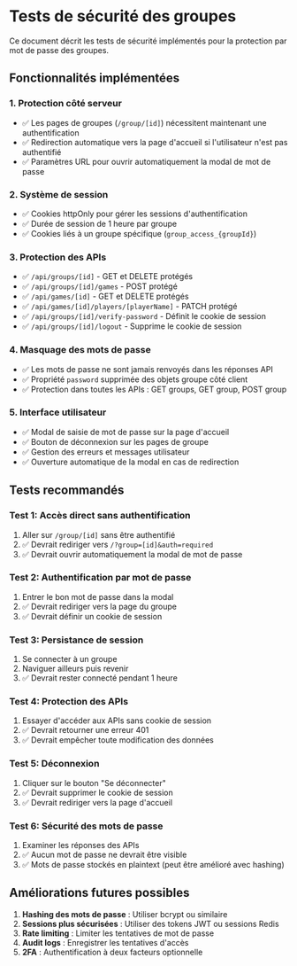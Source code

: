 # Tests de sécurité des groupes

Ce document décrit les tests de sécurité implémentés pour la protection par mot de passe des groupes.

## Fonctionnalités implémentées

### 1. Protection côté serveur 
- ✅ Les pages de groupes (`/group/[id]`) nécessitent maintenant une authentification
- ✅ Redirection automatique vers la page d'accueil si l'utilisateur n'est pas authentifié
- ✅ Paramètres URL pour ouvrir automatiquement la modal de mot de passe

### 2. Système de session
- ✅ Cookies httpOnly pour gérer les sessions d'authentification
- ✅ Durée de session de 1 heure par groupe
- ✅ Cookies liés à un groupe spécifique (`group_access_{groupId}`)

### 3. Protection des APIs
- ✅ `/api/groups/[id]` - GET et DELETE protégés
- ✅ `/api/groups/[id]/games` - POST protégé
- ✅ `/api/games/[id]` - GET et DELETE protégés  
- ✅ `/api/games/[id]/players/[playerName]` - PATCH protégé
- ✅ `/api/groups/[id]/verify-password` - Définit le cookie de session
- ✅ `/api/groups/[id]/logout` - Supprime le cookie de session

### 4. Masquage des mots de passe
- ✅ Les mots de passe ne sont jamais renvoyés dans les réponses API
- ✅ Propriété `password` supprimée des objets groupe côté client
- ✅ Protection dans toutes les APIs : GET groups, GET group, POST group

### 5. Interface utilisateur
- ✅ Modal de saisie de mot de passe sur la page d'accueil
- ✅ Bouton de déconnexion sur les pages de groupe
- ✅ Gestion des erreurs et messages utilisateur
- ✅ Ouverture automatique de la modal en cas de redirection

## Tests recommandés

### Test 1: Accès direct sans authentification
1. Aller sur `/group/[id]` sans être authentifié
2. ✅ Devrait rediriger vers `/?group=[id]&auth=required`
3. ✅ Devrait ouvrir automatiquement la modal de mot de passe

### Test 2: Authentification par mot de passe
1. Entrer le bon mot de passe dans la modal
2. ✅ Devrait rediriger vers la page du groupe
3. ✅ Devrait définir un cookie de session

### Test 3: Persistance de session
1. Se connecter à un groupe
2. Naviguer ailleurs puis revenir
3. ✅ Devrait rester connecté pendant 1 heure

### Test 4: Protection des APIs
1. Essayer d'accéder aux APIs sans cookie de session
2. ✅ Devrait retourner une erreur 401
3. ✅ Devrait empêcher toute modification des données

### Test 5: Déconnexion
1. Cliquer sur le bouton "Se déconnecter"
2. ✅ Devrait supprimer le cookie de session
3. ✅ Devrait rediriger vers la page d'accueil

### Test 6: Sécurité des mots de passe
1. Examiner les réponses des APIs
2. ✅ Aucun mot de passe ne devrait être visible
3. ✅ Mots de passe stockés en plaintext (peut être amélioré avec hashing)

## Améliorations futures possibles

1. **Hashing des mots de passe** : Utiliser bcrypt ou similaire
2. **Sessions plus sécurisées** : Utiliser des tokens JWT ou sessions Redis
3. **Rate limiting** : Limiter les tentatives de mot de passe
4. **Audit logs** : Enregistrer les tentatives d'accès
5. **2FA** : Authentification à deux facteurs optionnelle
